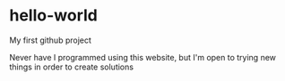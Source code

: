 # hello-world
My first github project

Never have I programmed using this website, but I'm open to trying new things in order to create solutions
